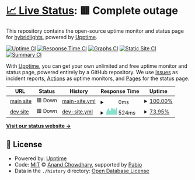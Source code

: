 # [📈 Live Status](https://hybridlights.github.io/upptime): <!--live status--> **🟥 Complete outage**

This repository contains the open-source uptime monitor and status page for [hybridlights](https://hybridlights.github.io/upptime), powered by [Upptime](https://github.com/upptime/upptime).

[![Uptime CI](https://github.com/hybridlights/upptime/workflows/Uptime%20CI/badge.svg)](https://github.com/hybridlights/upptime/actions?query=workflow%3A%22Uptime+CI%22)
[![Response Time CI](https://github.com/hybridlights/upptime/workflows/Response%20Time%20CI/badge.svg)](https://github.com/hybridlights/upptime/actions?query=workflow%3A%22Response+Time+CI%22)
[![Graphs CI](https://github.com/hybridlights/upptime/workflows/Graphs%20CI/badge.svg)](https://github.com/hybridlights/upptime/actions?query=workflow%3A%22Graphs+CI%22)
[![Static Site CI](https://github.com/hybridlights/upptime/workflows/Static%20Site%20CI/badge.svg)](https://github.com/hybridlights/upptime/actions?query=workflow%3A%22Static+Site+CI%22)
[![Summary CI](https://github.com/hybridlights/upptime/workflows/Summary%20CI/badge.svg)](https://github.com/hybridlights/upptime/actions?query=workflow%3A%22Summary+CI%22)

With [Upptime](https://upptime.js.org), you can get your own unlimited and free uptime monitor and status page, powered entirely by a GitHub repository. We use [Issues](https://github.com/hybridlights/upptime/issues) as incident reports, [Actions](https://github.com/hybridlights/upptime/actions) as uptime monitors, and [Pages](https://hybridlights.github.io/upptime) for the status page.

<!--start: status pages-->
<!-- This summary is generated by Upptime (https://github.com/upptime/upptime) -->
<!-- Do not edit this manually, your changes will be overwritten -->
<!-- prettier-ignore -->
| URL | Status | History | Response Time | Uptime |
| --- | ------ | ------- | ------------- | ------ |
| <img alt="" src="https://icons.duckduckgo.com/ip3/www.hybridlights.nl.ico" height="13"> [main site](https://www.hybridlights.nl) | 🟥 Down | [main-site.yml](https://github.com/hybridlights/upptime/commits/HEAD/history/main-site.yml) | <details><summary><img alt="Response time graph" src="./graphs/main-site/response-time-week.png" height="20"> 0ms</summary><br><a href="https://hybridlights.github.io/upptime/history/main-site"><img alt="Response time 0" src="https://img.shields.io/endpoint?url=https%3A%2F%2Fraw.githubusercontent.com%2Fhybridlights%2Fupptime%2FHEAD%2Fapi%2Fmain-site%2Fresponse-time.json"></a><br><a href="https://hybridlights.github.io/upptime/history/main-site"><img alt="24-hour response time 0" src="https://img.shields.io/endpoint?url=https%3A%2F%2Fraw.githubusercontent.com%2Fhybridlights%2Fupptime%2FHEAD%2Fapi%2Fmain-site%2Fresponse-time-day.json"></a><br><a href="https://hybridlights.github.io/upptime/history/main-site"><img alt="7-day response time 0" src="https://img.shields.io/endpoint?url=https%3A%2F%2Fraw.githubusercontent.com%2Fhybridlights%2Fupptime%2FHEAD%2Fapi%2Fmain-site%2Fresponse-time-week.json"></a><br><a href="https://hybridlights.github.io/upptime/history/main-site"><img alt="30-day response time 0" src="https://img.shields.io/endpoint?url=https%3A%2F%2Fraw.githubusercontent.com%2Fhybridlights%2Fupptime%2FHEAD%2Fapi%2Fmain-site%2Fresponse-time-month.json"></a><br><a href="https://hybridlights.github.io/upptime/history/main-site"><img alt="1-year response time 0" src="https://img.shields.io/endpoint?url=https%3A%2F%2Fraw.githubusercontent.com%2Fhybridlights%2Fupptime%2FHEAD%2Fapi%2Fmain-site%2Fresponse-time-year.json"></a></details> | <details><summary><a href="https://hybridlights.github.io/upptime/history/main-site">100.00%</a></summary><a href="https://hybridlights.github.io/upptime/history/main-site"><img alt="All-time uptime 100.00%" src="https://img.shields.io/endpoint?url=https%3A%2F%2Fraw.githubusercontent.com%2Fhybridlights%2Fupptime%2FHEAD%2Fapi%2Fmain-site%2Fuptime.json"></a><br><a href="https://hybridlights.github.io/upptime/history/main-site"><img alt="24-hour uptime 100.00%" src="https://img.shields.io/endpoint?url=https%3A%2F%2Fraw.githubusercontent.com%2Fhybridlights%2Fupptime%2FHEAD%2Fapi%2Fmain-site%2Fuptime-day.json"></a><br><a href="https://hybridlights.github.io/upptime/history/main-site"><img alt="7-day uptime 100.00%" src="https://img.shields.io/endpoint?url=https%3A%2F%2Fraw.githubusercontent.com%2Fhybridlights%2Fupptime%2FHEAD%2Fapi%2Fmain-site%2Fuptime-week.json"></a><br><a href="https://hybridlights.github.io/upptime/history/main-site"><img alt="30-day uptime 100.00%" src="https://img.shields.io/endpoint?url=https%3A%2F%2Fraw.githubusercontent.com%2Fhybridlights%2Fupptime%2FHEAD%2Fapi%2Fmain-site%2Fuptime-month.json"></a><br><a href="https://hybridlights.github.io/upptime/history/main-site"><img alt="1-year uptime 100.00%" src="https://img.shields.io/endpoint?url=https%3A%2F%2Fraw.githubusercontent.com%2Fhybridlights%2Fupptime%2FHEAD%2Fapi%2Fmain-site%2Fuptime-year.json"></a></details>
| <img alt="" src="https://icons.duckduckgo.com/ip3/hybridlights.timoo-dev.nl.ico" height="13"> [dev site](http://hybridlights.timoo-dev.nl:5000) | 🟥 Down | [dev-site.yml](https://github.com/hybridlights/upptime/commits/HEAD/history/dev-site.yml) | <details><summary><img alt="Response time graph" src="./graphs/dev-site/response-time-week.png" height="20"> 524ms</summary><br><a href="https://hybridlights.github.io/upptime/history/dev-site"><img alt="Response time 534" src="https://img.shields.io/endpoint?url=https%3A%2F%2Fraw.githubusercontent.com%2Fhybridlights%2Fupptime%2FHEAD%2Fapi%2Fdev-site%2Fresponse-time.json"></a><br><a href="https://hybridlights.github.io/upptime/history/dev-site"><img alt="24-hour response time 533" src="https://img.shields.io/endpoint?url=https%3A%2F%2Fraw.githubusercontent.com%2Fhybridlights%2Fupptime%2FHEAD%2Fapi%2Fdev-site%2Fresponse-time-day.json"></a><br><a href="https://hybridlights.github.io/upptime/history/dev-site"><img alt="7-day response time 524" src="https://img.shields.io/endpoint?url=https%3A%2F%2Fraw.githubusercontent.com%2Fhybridlights%2Fupptime%2FHEAD%2Fapi%2Fdev-site%2Fresponse-time-week.json"></a><br><a href="https://hybridlights.github.io/upptime/history/dev-site"><img alt="30-day response time 538" src="https://img.shields.io/endpoint?url=https%3A%2F%2Fraw.githubusercontent.com%2Fhybridlights%2Fupptime%2FHEAD%2Fapi%2Fdev-site%2Fresponse-time-month.json"></a><br><a href="https://hybridlights.github.io/upptime/history/dev-site"><img alt="1-year response time 534" src="https://img.shields.io/endpoint?url=https%3A%2F%2Fraw.githubusercontent.com%2Fhybridlights%2Fupptime%2FHEAD%2Fapi%2Fdev-site%2Fresponse-time-year.json"></a></details> | <details><summary><a href="https://hybridlights.github.io/upptime/history/dev-site">73.95%</a></summary><a href="https://hybridlights.github.io/upptime/history/dev-site"><img alt="All-time uptime 79.69%" src="https://img.shields.io/endpoint?url=https%3A%2F%2Fraw.githubusercontent.com%2Fhybridlights%2Fupptime%2FHEAD%2Fapi%2Fdev-site%2Fuptime.json"></a><br><a href="https://hybridlights.github.io/upptime/history/dev-site"><img alt="24-hour uptime 73.29%" src="https://img.shields.io/endpoint?url=https%3A%2F%2Fraw.githubusercontent.com%2Fhybridlights%2Fupptime%2FHEAD%2Fapi%2Fdev-site%2Fuptime-day.json"></a><br><a href="https://hybridlights.github.io/upptime/history/dev-site"><img alt="7-day uptime 73.95%" src="https://img.shields.io/endpoint?url=https%3A%2F%2Fraw.githubusercontent.com%2Fhybridlights%2Fupptime%2FHEAD%2Fapi%2Fdev-site%2Fuptime-week.json"></a><br><a href="https://hybridlights.github.io/upptime/history/dev-site"><img alt="30-day uptime 76.13%" src="https://img.shields.io/endpoint?url=https%3A%2F%2Fraw.githubusercontent.com%2Fhybridlights%2Fupptime%2FHEAD%2Fapi%2Fdev-site%2Fuptime-month.json"></a><br><a href="https://hybridlights.github.io/upptime/history/dev-site"><img alt="1-year uptime 79.69%" src="https://img.shields.io/endpoint?url=https%3A%2F%2Fraw.githubusercontent.com%2Fhybridlights%2Fupptime%2FHEAD%2Fapi%2Fdev-site%2Fuptime-year.json"></a></details>

<!--end: status pages-->

[**Visit our status website →**](https://hybridlights.github.io/upptime)

## 📄 License

- Powered by: [Upptime](https://github.com/upptime/upptime)
- Code: [MIT](./LICENSE) © [Anand Chowdhary](https://anandchowdhary.com), supported by [Pabio](https://pabio.com)
- Data in the `./history` directory: [Open Database License](https://opendatacommons.org/licenses/odbl/1-0/)
